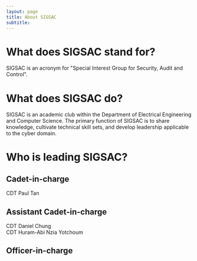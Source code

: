 ```yaml
---
layout: page
title: About SIGSAC
subtitle: 
---
```


# What does SIGSAC stand for?

SIGSAC is an acronym for "Special Interest Group for Security, Audit and Control".

# What does SIGSAC do?

SIGSAC is an academic club within the Department of Electrical Engineering and Computer Science. The primary function of SIGSAC is to share knowledge, cultivate technical skill sets, and develop leadership applicable to the cyber domain.

# Who is leading SIGSAC?

## Cadet-in-charge

CDT Paul Tan

## Assistant Cadet-in-charge

CDT Daniel Chung\
CDT Huram-Abi Nzia Yotchoum

## Officer-in-charge

